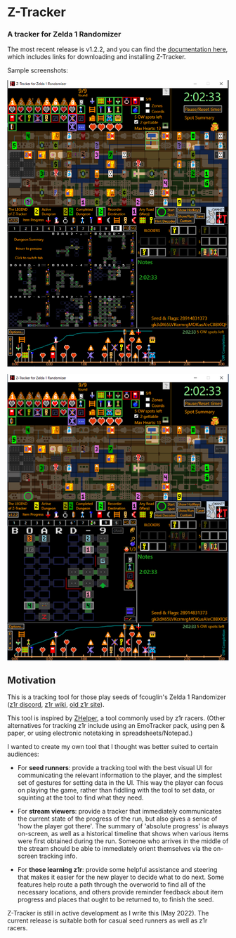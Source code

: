 # Z-Tracker

### A tracker for Zelda 1 Randomizer

The most recent release is v1.2.2, and you can find the [documentation here](https://github.com/brianmcn/Zelda1RandoTools/blob/v1.2/doc/TOC.md), which includes links for 
downloading and installing Z-Tracker.

Sample screenshots:

![sample tracker screenshot](doc/screenshots/full-tracker-with-dungeon-summary.png)


![sample tracker screenshot](doc/screenshots/full-tracker-example1.png)

## Motivation

This is a tracking tool for those play seeds of fcouglin's Zelda 1 Randomizer ([z1r discord](https://discord.gg/BEwVJUxxrW), [z1r wiki](https://z1r.fandom.com/wiki/Zelda_1_Randomizer_Wiki), [old z1r site](https://sites.google.com/site/zeldarandomizer/)).

This tool is inspired by [ZHelper](http://questwizard.net/zhelper/), a tool commonly used by z1r racers.  (Other alternatives for tracking z1r include using an EmoTracker pack,
using pen & paper, or using electronic notetaking in spreadsheets/Notepad.)

I wanted to create my own tool that I thought was better suited to certain audiences:

* For **seed runners**: provide a tracking tool with the best visual UI for communicating the relevant information to the player, and the simplest set of gestures for setting data in the UI. 
  This way the player can focus on playing the game, rather than fiddling with the tool to set data, or squinting at the tool to find what they need.

* For **stream viewers**: provide a tracker that immediately communicates the current state of the progress of the run, but also gives a sense of 'how the player got there'. The summary of
  'absolute progress' is always on-screen, as well as a historical timeline that shows when various items were first obtained during the run.  Someone who arrives in the middle of the stream should
  be able to immediately orient themselves via the on-screen tracking info.

* For **those learning z1r**: provide some helpful assistance and steering that makes it easier for the new player to decide what to do next.  Some features help route a path through the overworld 
  to find all of the necessary locations, and others provide reminder feedback about item progress and places that ought to be returned to, to finish the seed.

Z-Tracker is still in active development as I write this (May 2022).  The current release is suitable both for casual seed runners as well as z1r racers.
